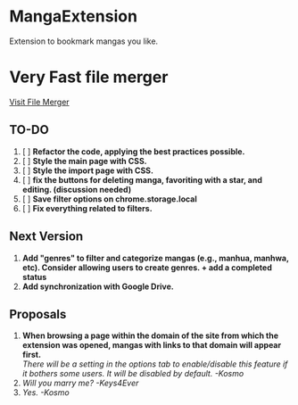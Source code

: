 # MangaExtension
Extension to bookmark mangas you like.

# Very Fast file merger
[Visit File Merger](https://kosmosama.space/filemerger/)

## TO-DO

1. [ ] **Refactor the code, applying the best practices possible.**
2. [ ] **Style the main page with CSS.**
3. [ ] **Style the import page with CSS.**
4. [ ] **fix the buttons for deleting manga, favoriting with a star, and editing. (discussion needed)**
5. [ ] **Save filter options on chrome.storage.local**
6. [ ] **Fix everything related to filters.**


## Next Version

1. **Add "genres" to filter and categorize mangas (e.g., manhua, manhwa, etc). Consider allowing users to create genres. + add a completed status**
2. **Add synchronization with Google Drive.**

## Proposals

1. **When browsing a page within the domain of the site from which the extension was opened, mangas with links to that domain will appear first.**  
   *There will be a setting in the options tab to enable/disable this feature if it bothers some users.
   It will be disabled by default.*
   *-Kosmo*
2. *Will you marry me?*
   *-Keys4Ever*
3. *Yes.*
   *-Kosmo*
